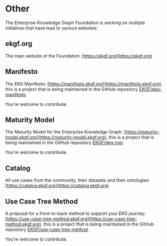 # Other

The Enterprise Knowledge Graph Foundation is working on multiple initiatives that
have lead to various websites:

## ekgf.org

The main website of the Foundation: [https://ekgf.org](https://ekgf.org)

## Manifesto

The EKG Manifesto: 
[https://manifesto.ekgf.org](https://manifesto.ekgf.org), 
this is a project that is being maintained in the GitHub repository 
[EKGF/ekg-manifesto](https://github.com/EKGF/ekg-manifesto).

You're welcome to contribute.

## Maturity Model

The Maturity Model for the Enterprise Knowledge Graph: 
[https://maturity-model.ekgf.org](https://maturity-model.ekgf.org),
this is a project that is being maintained in the GitHub repository 
[EKGF/ekg-mm](https://github.com/EKGF/ekg-mm).

You're welcome to contribute.

## Catalog

All use cases from the community, their datasets and their ontologies:
[https://catalog.ekgf.org](https://catalog.ekgf.org)

## Use Case Tree Method

A proposal for a front-to-back method to support your EKG journey:
[https://use-case-tree-method.ekgf.org](https://use-case-tree-method.ekgf.org),
this is a project that is being maintained in the GitHub repository
[EKGF/use-case-tree-method](https://github.com/EKGF/use-case-tree-method).

You're welcome to contribute.